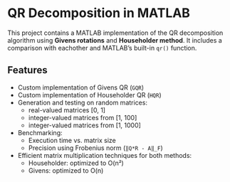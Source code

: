 # QR Decomposition in MATLAB

This project contains a MATLAB implementation of the QR decomposition algorithm using **Givens rotations** and **Householder method**.
It includes a comparison with eachother and MATLAB’s built-in `qr()` function.

## Features

- Custom implementation of Givens QR (`GQR`)
- Custom implementation of Householder QR (`HQR`)
- Generation and testing on random matrices:
  - real-valued matrices [0, 1]
  - integer-valued matrices from [1, 100]
  - integer-valued matrices from [1, 1000]
- Benchmarking:
  - Execution time vs. matrix size
  - Precision using Frobenius norm (`‖Q*R - A‖_F`)
- Efficient matrix multiplication techniques for both methods:
  - Householder: optimized to O(n²)
  - Givens: optimized to O(n)
